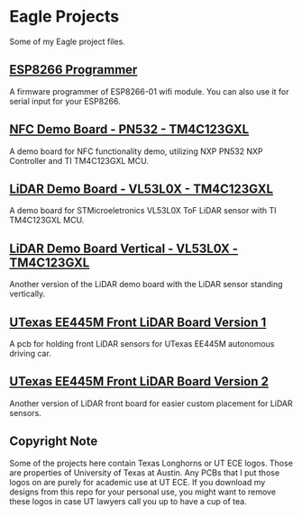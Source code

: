# Eagle Projects
Some of my Eagle project files.

## [ESP8266 Programmer](Z-ESP8266_Programmer)
A firmware programmer of ESP8266-01 wifi module. You can also use it for serial input for your ESP8266.

## [NFC Demo Board - PN532 - TM4C123GXL](Z-LiDAR_Demo_Board-VL53L0X-TM4C123GXL)
A demo board for NFC functionality demo, utilizing NXP PN532 NXP Controller and TI TM4C123GXL MCU.

## [LiDAR Demo Board - VL53L0X - TM4C123GXL](Z-LiDAR_Demo_Board_Vert-VL53L0X-TM4C123GXL)
A demo board for STMicroeletronics VL53L0X ToF LiDAR sensor with TI TM4C123GXL MCU.

## [LiDAR Demo Board Vertical - VL53L0X - TM4C123GXL](Z-NFC_Demo_Board-PN532-TM4C123GXL)
Another version of the LiDAR demo board with the LiDAR sensor standing vertically.

## [UTexas EE445M Front LiDAR Board Version 1](Z-UTX_EE445M_Front_LiDAR_Board_1)
A pcb for holding front LiDAR sensors for UTexas EE445M autonomous driving car.

## [UTexas EE445M Front LiDAR Board Version 2](Z-UTX_EE445M_Front_LiDAR_Board_2)
Another version of LiDAR front board for easier custom placement for LiDAR sensors.

## Copyright Note
Some of the projects here contain Texas Longhorns or UT ECE logos. Those are properties of University of Texas at Austin. Any PCBs that I put those logos on are purely for academic use at UT ECE. If you download my designs from this repo for your personal use, you might want to remove these logos in case UT lawyers call you up to have a cup of tea.

